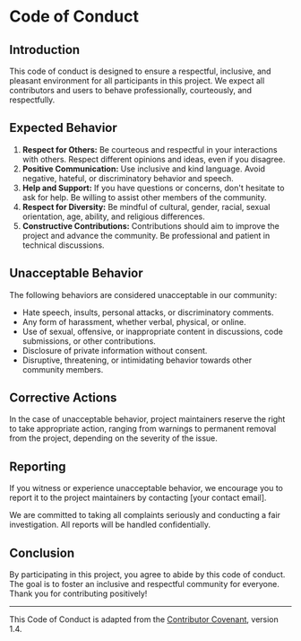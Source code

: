 # Code of Conduct

## Introduction

This code of conduct is designed to ensure a respectful, inclusive, and pleasant environment for all participants in this project. We expect all contributors and users to behave professionally, courteously, and respectfully.

## Expected Behavior

1. **Respect for Others:** Be courteous and respectful in your interactions with others. Respect different opinions and ideas, even if you disagree.
2. **Positive Communication:** Use inclusive and kind language. Avoid negative, hateful, or discriminatory behavior and speech.
3. **Help and Support:** If you have questions or concerns, don't hesitate to ask for help. Be willing to assist other members of the community.
4. **Respect for Diversity:** Be mindful of cultural, gender, racial, sexual orientation, age, ability, and religious differences.
5. **Constructive Contributions:** Contributions should aim to improve the project and advance the community. Be professional and patient in technical discussions.

## Unacceptable Behavior

The following behaviors are considered unacceptable in our community:

- Hate speech, insults, personal attacks, or discriminatory comments.
- Any form of harassment, whether verbal, physical, or online.
- Use of sexual, offensive, or inappropriate content in discussions, code submissions, or other contributions.
- Disclosure of private information without consent.
- Disruptive, threatening, or intimidating behavior towards other community members.

## Corrective Actions

In the case of unacceptable behavior, project maintainers reserve the right to take appropriate action, ranging from warnings to permanent removal from the project, depending on the severity of the issue.

## Reporting

If you witness or experience unacceptable behavior, we encourage you to report it to the project maintainers by contacting [your contact email].

We are committed to taking all complaints seriously and conducting a fair investigation. All reports will be handled confidentially.

## Conclusion

By participating in this project, you agree to abide by this code of conduct. The goal is to foster an inclusive and respectful community for everyone. Thank you for contributing positively!

---

This Code of Conduct is adapted from the [Contributor Covenant](https://www.contributor-covenant.org/), version 1.4.
